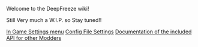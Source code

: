 Welcome to the DeepFreeze wiki!

Still Very much a W.I.P. so Stay tuned!!

[In Game Settings menu](https://github.com/JPLRepo/DeepFreeze/wiki/Space-Center-Settings-Menu-Options)
[Config File Settings](https://github.com/JPLRepo/DeepFreeze/wiki/Config-File-Settings)
[Documentation of the included API for other Modders](https://github.com/JPLRepo/DeepFreeze/wiki/DeepFreeze-API-documentation-(DFInterface.DLL))
